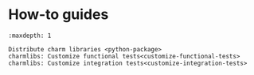 # How-to guides

```{toctree}
:maxdepth: 1

Distribute charm libraries <python-package>
charmlibs: Customize functional tests<customize-functional-tests>
charmlibs: Customize integration tests<customize-integration-tests>
```
